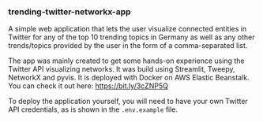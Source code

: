 ### trending-twitter-networkx-app

A simple web application that lets the user visualize connected entities in
Twitter for any of the top 10 trending topics in Germany as well as any other
trends/topics provided by the user in the form of a comma-separated list.

The app was mainly created to get some hands-on experience using the Twitter API
visualizing networks. It was build using Streamlit, Tweepy, NetworkX and pyvis.
It is deployed with Docker on AWS Elastic Beanstalk. You can check it out here:
https://bit.ly/3cZNP5Q

To deploy the application yourself, you will need to have your own Twitter API
credentials, as is shown in the `.env.example` file.
